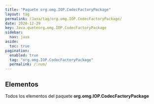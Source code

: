 ```yaml
---
title: "Paquete org.omg.IOP.CodecFactoryPackage"
layout: tag
permalink: /Java/tag/org.omg.IOP.CodecFactoryPackage/
date: 2020-12-29
key: Java.queteorg.omg.IOP.CodecFactoryPackage
sidebar: 
  nav: java
aside: 
  toc: true
pagination: 
  enabled: true
  tag: "org.omg.IOP.CodecFactoryPackage"
  permalink: /:num/
---
```


<h2>Elementos</h2>
Todos los elementos del paquete <strong>org.omg.IOP.CodecFactoryPackage</strong>

